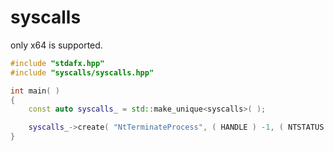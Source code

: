 # syscalls
only x64 is supported.

```cpp
#include "stdafx.hpp"
#include "syscalls/syscalls.hpp"

int main( )
{
	const auto syscalls_ = std::make_unique<syscalls>( );

	syscalls_->create( "NtTerminateProcess", ( HANDLE ) -1, ( NTSTATUS ) 1337 );
}
```
